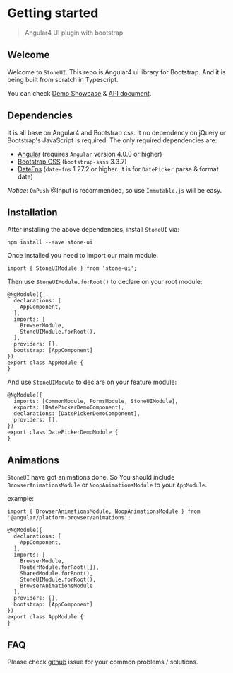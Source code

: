 # Getting started 

> Angular4 UI plugin with bootstrap

## Welcome

Welcome to `StoneUI`. This repo is Angular4 ui library for Bootstrap. And it is being built from scratch in Typescript.

You can check [Demo Showcase](/stone-ui) & [API document](/stone-ui/compodocs/overview.html).


## Dependencies

It is all base on Angular4 and Bootstrap css. It no dependency on jQuery or Bootstrap's JavaScript is required.
The only required dependencies are:

* [Angular](https://angular.io/) (requires `Angular` version 4.0.0 or higher)
* [Bootstrap CSS](http://getbootstrap.com/) (`bootstrap-sass` 3.3.7)
* [DateFns](https://date-fns.org/) (`date-fns` 1.27.2 or higher. It is for `DatePicker` parse & format date)


*Notice*: `OnPush` @Input is recommended, so use `Immutable.js` will be easy.

## Installation

After installing the above dependencies, install `StoneUI` via: 
  
    npm install --save stone-ui
  
Once installed you need to import our main module.

    import { StoneUIModule } from 'stone-ui';
  
Then use `StoneUIModule.forRoot()` to declare on your root module:

    
    @NgModule({
      declarations: [
        AppComponent,
      ],
      imports: [
        BrowserModule,
        StoneUIModule.forRoot(),
      ],
      providers: [],
      bootstrap: [AppComponent]
    })
    export class AppModule {
    }


And use `StoneUIModule` to declare on your feature module:

    @NgModule({
      imports: [CommonModule, FormsModule, StoneUIModule],
      exports: [DatePickerDemoComponent],
      declarations: [DatePickerDemoComponent],
      providers: [],
    })
    export class DatePickerDemoModule {
    }


## Animations

`StoneUI` have got animations done. So You should include `BrowserAnimationsModule` or `NoopAnimationsModule` to your `AppModule`.

example:

    import { BrowserAnimationsModule, NoopAnimationsModule } from '@angular/platform-browser/animations';
    
    @NgModule({
      declarations: [
        AppComponent,
      ],
      imports: [
        BrowserModule,
        RouterModule.forRoot([]),
        SharedModule.forRoot(),
        StoneUIModule.forRoot(),
        BrowserAnimationsModule
      ],
      providers: [],
      bootstrap: [AppComponent]
    })
    export class AppModule {
    }

## FAQ


Please check [github](https://github.com/stoneyangxu/stone-ui/issues) issue for your common problems / solutions.
